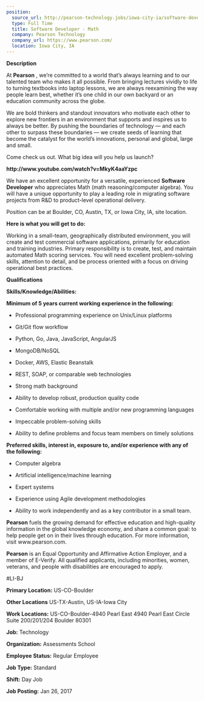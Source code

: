 ```yaml
---
position:
  source_url: http://pearson-technology.jobs/iowa-city-ia/software-developer-math/5F624CF7398A467CB7AB2BC8D9AA977B/job/
  type: Full Time
  title: Software Developer - Math
  company: Pearson Technology
  company_url: https://www.pearson.com/
  location: Iowa City, IA
---
```


<p><strong>Description</strong></p>

<p>At <strong>Pearson</strong> , we’re committed to a world that’s always learning and to our talented team who makes it all possible. From bringing lectures vividly to life to turning textbooks into laptop lessons, we are always reexamining the way people learn best, whether it’s one child in our own backyard or an education community across the globe.</p>

<p>We are bold thinkers and standout innovators who motivate each other to explore new frontiers in an environment that supports and inspires us to always be better. By pushing the boundaries of technology — and each other to surpass these boundaries — we create seeds of learning that become the catalyst for the world’s innovations, personal and global, large and small.</p>

<p>Come check us out. What big idea will you help us launch?</p>

<p><strong>http://www.youtube.com/watch?v=MkyK4aaYzpc</strong></p>

<p>We have an excellent opportunity for a versatile, experienced <strong>Software Developer</strong> who appreciates Math (math reasoning/computer algebra). You will have a unique opportunity to play a leading role in migrating software projects from R&amp;D to product-level operational delivery.</p>

<p>Position can be at Boulder, CO, Austin, TX, or Iowa City, IA, site location.</p>

<p><strong>Here is what you will get to do:</strong></p>

<p>Working in a small-team, geographically distributed environment, you will create and test commercial software applications, primarily for education and training industries. Primary responsibility is to create, test, and maintain automated Math scoring services. You will need excellent problem-solving skills, attention to detail, and be process oriented with a focus on driving operational best practices.</p>

<p><strong>Qualifications</strong></p>

<p><strong>Skills/Knowledge/Abilities:</strong></p>

<p><strong>Minimum of 5 years current working experience in the following:</strong></p>

<ul>
<li><p>Professional programming experience on Unix/Linux platforms</p></li>
<li><p>Git/Git flow workflow</p></li>
<li><p>Python, Go, Java, JavaScript, AngularJS</p></li>
<li><p>MongoDB/NoSQL</p></li>
<li><p>Docker, AWS, Elastic Beanstalk</p></li>
<li><p>REST, SOAP, or comparable web technologies</p></li>
<li><p>Strong math background</p></li>
<li><p>Ability to develop robust, production quality code</p></li>
<li><p>Comfortable working with multiple and/or new programming languages</p></li>
<li><p>Impeccable problem-solving skills</p></li>
<li><p>Ability to define problems and focus team members on timely solutions</p></li>
</ul>

<p><strong>Preferred skills, interest in, exposure to, and/or experience with any of the following:</strong></p>

<ul>
<li><p>Computer algebra</p></li>
<li><p>Artificial intelligence/machine learning</p></li>
<li><p>Expert systems</p></li>
<li><p>Experience using Agile development methodologies</p></li>
<li><p>Ability to work independently and as a key contributor in a small team.</p></li>
</ul>

<p><strong>Pearson</strong> fuels the growing demand for effective education and high-quality information in the global knowledge economy, and share a common goal: to help people get on in their lives through education. For more information, visit www.pearson.com.</p>

<p><strong>Pearson</strong> is an Equal Opportunity and Affirmative Action Employer, and a member of E-Verify. All qualified applicants, including minorities, women, veterans, and people with disabilities are encouraged to apply.</p>

<p>#LI-BJ</p>

<p><strong>Primary Location:</strong> US-CO-Boulder</p>

<p><strong>Other Locations</strong> US-TX-Austin, US-IA-Iowa City</p>

<p><strong>Work Locations:</strong> US-CO-Boulder-4940 Pearl East 4940 Pearl East Circle Suite 200/201/204 Boulder 80301</p>

<p><strong>Job:</strong> Technology</p>

<p><strong>Organization:</strong> Assessments School</p>

<p><strong>Employee Status:</strong> Regular Employee</p>

<p><strong>Job Type:</strong> Standard</p>

<p><strong>Shift:</strong> Day Job</p>

<p><strong>Job Posting:</strong> Jan 26, 2017</p>
